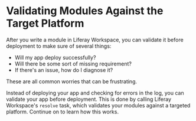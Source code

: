 # Validating Modules Against the Target Platform [](id=validating-modules-against-the-target-platform)

After you write a module in Liferay Workspace, you can validate it before
deployment to make sure of several things: 

- Will my app deploy successfully? 
- Will there be some sort of missing requirement? 
- If there's an issue, how do I diagnose it? 

These are all common worries that can be frustrating.

Instead of deploying your app and checking for errors in the log, you can
validate your app before deployment. This is done by calling Liferay Workspace's
`resolve` task, which validates your modules against a targeted platform.
Continue on to learn how this works.
